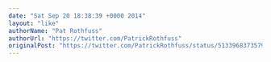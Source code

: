 ```yaml
---
date: "Sat Sep 20 18:38:39 +0000 2014"
layout: "like"
authorName: "Pat Rothfuss"
authorUrl: "https://twitter.com/PatrickRothfuss"
originalPost: "https://twitter.com/PatrickRothfuss/status/513396837357977600"
---
```

